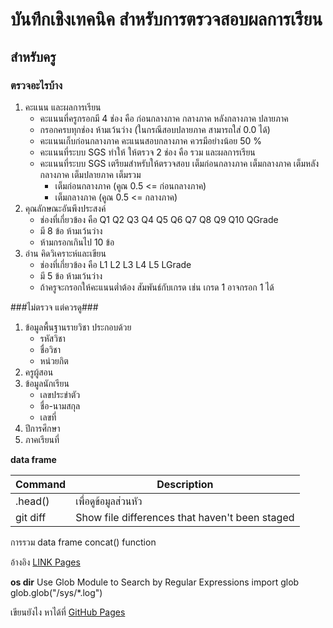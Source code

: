 # บันทึกเชิงเทคนิค สำหรับการตรวจสอบผลการเรียน
## สำหรับครู


### ตรวจอะไรบ้าง 
1. คะแนน และผลการเรียน
   - คะแนนที่ครูกรอกมี 4 ช่อง คือ ก่อนกลางภาค	กลางภาค	หลังกลางภาค	ปลายภาค
   - กรอกครบทุกช่อง ห้ามเว้นว่าง (ในกรณีสอบปลายภาค สามารถใส่ 0.0 ได้) 
   - คะแนนเก็บก่อนกลางภาค คะแนนสอบกลางภาค ควรมีอย่างน้อย 50 %
   - คะแนนที่ระบบ SGS ทำให้ ให้ตรวจ 2 ช่อง คือ รวม และผลการเรียน
   - คะแนนที่ระบบ SGS เตรียมสำหรับให้ตรวจสอบ เต็มก่อนกลางภาค	เต็มกลางภาค	เต็มหลังกลางภาค	เต็มปลายภาค	เต็มรวม
     - เต็มก่อนกลางภาค (คูณ 0.5 <= ก่อนกลางภาค)
     - เต็มกลางภาค (คูณ 0.5 <= กลางภาค)
2. คุณลักษณะอันพึงประสงค์
   - ช่องที่เกี่ยวข้อง คือ Q1 Q2 Q3 Q4 Q5 Q6 Q7 Q8 Q9 Q10 QGrade
   - มี 8 ข้อ ห้ามเว้นว่าง
   - ห้ามกรอกเกินไป 10 ข้อ
4. อ่าน คิดวิเคราะห์และเขียน
   - ช่องที่เกี่ยวข้อง คือ L1 L2 L3 L4 L5 LGrade
   - มี 5 ข้อ ห้ามเว้นว่าง
   - ถ้าครูจะกรอกให้คะแนนต่ำต้อง สัมพันธ์กับเกรด เช่น เกรด 1 อาจกรอก 1 ได้

###ไม่ตรวจ แต่ควรดู###
1. ข้อมูลพื้นฐานรายวิชา ประกอบด้วย
   - รหัสวิชา
   - ชื่อวิชา
   - หน่วยกิต
2. ครูผู้สอน
3. ข้อมูลนักเรียน
   - เลขประขำตัว
   - ชื่อ-นามสกุล
   - เลขที่
4. ปีการศึกษา
5. ภาคเรียนที่

__data frame__

| Command | Description |
| --- | --- |
| .head() | เพื่อดูข้อมูลส่วนหัว |
| git diff | Show file differences that haven't been staged |

การรวม data frame
concat() function

อ้างอิง [LINK Pages](https://pandas.pydata.org/docs/user_guide/merging.html)


__os dir__
Use Glob Module to Search by Regular Expressions
import glob
glob.glob("/sys/*.log")



เขียนยังไง หาได้ที่ [GitHub Pages](https://docs.github.com/en/get-started/writing-on-github/getting-started-with-writing-and-formatting-on-github/basic-writing-and-formatting-syntax)
